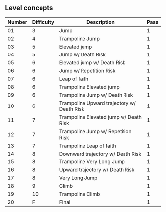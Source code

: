 ## Level concepts

|Number|Difficulty|Description|Pass|
|-|-|-|-|
|01|3|Jump|1|
|02|4|Trampoline Jump|1|
|03|5|Elevated jump|1|
|04|5|Jump w/ Death Risk|1|
|05|6|Elevated jump w/ Death Risk|1|
|06|6|Jump w/ Repetition Risk|1|
|07|6|Leap of faith|1|
|08|6|Trampoline Elevated jump|1|
|09|6|Trampoline Jump w/ Death Risk|1|
|10|6|Trampoline Upward trajectory w/ Death Risk|1|
|11|7|Trampoline Elevated jump w/ Death Risk|1|
|12|7|Trampoline Jump w/ Repetition Risk|1|
|13|7|Trampoline Leap of faith|1|
|14|8|Downward trajectory w/ Death Risk|1|
|15|8|Trampoline Very Long Jump|1|
|16|8|Upward trajectory w/ Death Risk|1|
|17|8|Very Long Jump|1|
|18|9|Climb|1|
|19|10|Trampoline Climb|1|
|20|F|Final|1|
